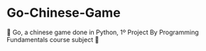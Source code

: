 # Go-Chinese-Game
🎲 Go, a chinese game done in Python, 1º Project By Programming Fundamentals course subject 🎲
